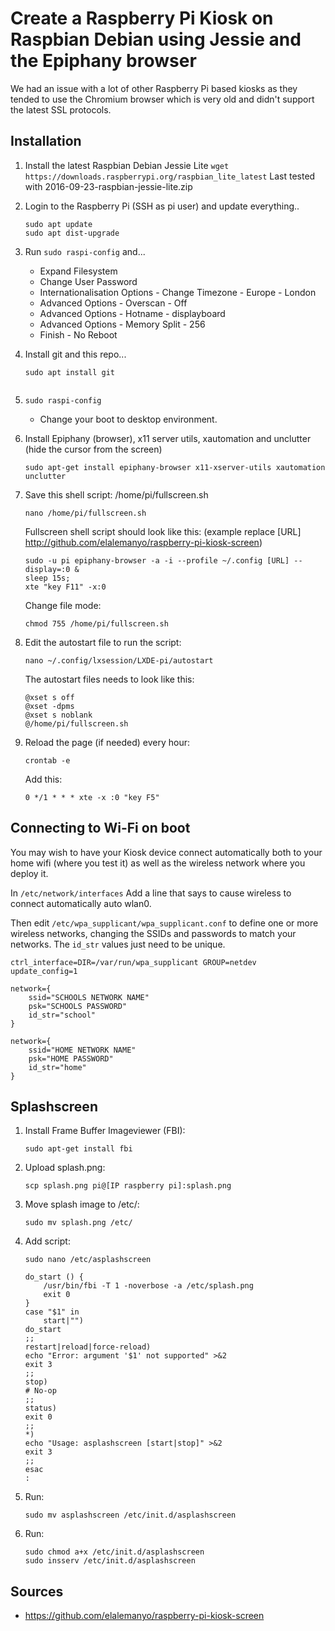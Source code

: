 # Create a Raspberry Pi Kiosk on Raspbian Debian using Jessie and the Epiphany browser

We had an issue with a lot of other Raspberry Pi based kiosks as they tended to use the Chromium browser which is very old and didn't support the latest SSL protocols.  

## Installation ##

1. Install the latest Raspbian Debian Jessie Lite
   `wget https://downloads.raspberrypi.org/raspbian_lite_latest`
   Last tested with 2016-09-23-raspbian-jessie-lite.zip

2. Login to the Raspberry Pi (SSH as pi user) and update everything..
   ```
   sudo apt update
   sudo apt dist-upgrade
   ```

3. Run `sudo raspi-config` and...
   - Expand Filesystem
   - Change User Password
   - Internationalisation Options - Change Timezone - Europe - London
   - Advanced Options - Overscan - Off
   - Advanced Options - Hotname - displayboard
   - Advanced Options - Memory Split - 256
   - Finish - No Reboot

4. Install git and this repo...
   ```
   sudo apt install git
   

   ```




2. `sudo raspi-config`
	- Change your boot to desktop environment.

4. Install Epiphany (browser), x11 server utils, xautomation and unclutter (hide the cursor from the screen)
	```
	sudo apt-get install epiphany-browser x11-xserver-utils xautomation unclutter
	```

5. Save this shell script: /home/pi/fullscreen.sh
	```
	nano /home/pi/fullscreen.sh
	```
	Fullscreen shell script should look like this: (example replace [URL] http://github.com/elalemanyo/raspberry-pi-kiosk-screen)

	```
	sudo -u pi epiphany-browser -a -i --profile ~/.config [URL] --display=:0 &
	sleep 15s;
	xte "key F11" -x:0
	```

	Change file mode:
	```
	chmod 755 /home/pi/fullscreen.sh
	```

6. Edit the autostart file to run the script:
	```
	nano ~/.config/lxsession/LXDE-pi/autostart
	```

	The autostart files needs to look like this:
	```
	@xset s off
	@xset -dpms
	@xset s noblank
	@/home/pi/fullscreen.sh
	```

7. Reload the page (if needed) every hour:
	```
	crontab -e
	```

	Add this:
	```
	0 */1 * * * xte -x :0 "key F5"
	```

## Connecting to Wi-Fi on boot ##

You may wish to have your Kiosk device connect automatically both to your home wifi (where you test it) as well as the wireless network where you deploy it.

In `/etc/network/interfaces` Add a line that says to cause wireless to connect automatically auto wlan0.


Then edit `/etc/wpa_supplicant/wpa_supplicant.conf` to define one or more wireless networks, changing the SSIDs and passwords to match your networks. The `id_str` values just need to be unique.

```
ctrl_interface=DIR=/var/run/wpa_supplicant GROUP=netdev
update_config=1

network={
	ssid="SCHOOLS NETWORK NAME"
	psk="SCHOOLS PASSWORD"
	id_str="school"
}

network={
	ssid="HOME NETWORK NAME"
	psk="HOME PASSWORD"
	id_str="home"
}
```

## Splashscreen ##

1. Install Frame Buffer Imageviewer (FBI):

	```
	sudo apt-get install fbi
	```
2. Upload splash.png:

	```
	scp splash.png pi@[IP raspberry pi]:splash.png
	```

3. Move splash image to /etc/:

	```
	sudo mv splash.png /etc/
	```

4. Add script:

	```
	sudo nano /etc/asplashscreen
	```

	```
	do_start () {
		/usr/bin/fbi -T 1 -noverbose -a /etc/splash.png
		exit 0
	}
	case "$1" in
		start|"")
	do_start
	;;
	restart|reload|force-reload)
	echo "Error: argument '$1' not supported" >&2
	exit 3
	;;
	stop)
	# No-op
	;;
	status)
	exit 0
	;;
	*)
	echo "Usage: asplashscreen [start|stop]" >&2
	exit 3
	;;
	esac
	:
	```

5. Run:

	```
	sudo mv asplashscreen /etc/init.d/asplashscreen
	```

6. Run:

	```
	sudo chmod a+x /etc/init.d/asplashscreen
	sudo insserv /etc/init.d/asplashscreen
	```

## Sources ##

- https://github.com/elalemanyo/raspberry-pi-kiosk-screen

